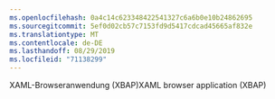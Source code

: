 ```yaml
---
ms.openlocfilehash: 0a4c14c623348422541327c6a6b0e10b24862695
ms.sourcegitcommit: 5ef0d02cb57c7153fd9d5417cdcad45665af832e
ms.translationtype: MT
ms.contentlocale: de-DE
ms.lasthandoff: 08/29/2019
ms.locfileid: "71138299"
---
```

<span data-ttu-id="85d83-101">XAML-Browseranwendung (XBAP)</span><span class="sxs-lookup"><span data-stu-id="85d83-101">XAML browser application (XBAP)</span></span>